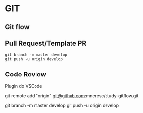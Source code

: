# GIT

## Git flow

## Pull Request/Template PR
    git branch -m master develop
    git push -u origin develop
## Code Review

Plugin do VSCode



git remote add "origin" git@github.com:mneresc/study-gitflow.git

git branch -m master develop
git push -u origin develop
